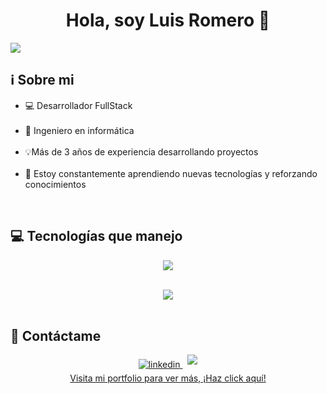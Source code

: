 <h1 align="center">Hola, soy Luis Romero 👋</h1>

<img src="https://github.com/user-attachments/assets/ea4004da-fdde-466e-be4b-080be144bd66">

<br>

<h2>ℹ️​ Sobre mi</h2>

<ul>
  <li>💻​ Desarrollador FullStack</li><br>
  <li>​📖​ Ingeniero en informática</li><br>
  <li>💡​Más de 3 años de experiencia desarrollando proyectos</li><br>
  <li>🌱 Estoy constantemente aprendiendo nuevas tecnologías y reforzando conocimientos</li>
</ul>

<br>

<h2>💻 Tecnologías que manejo</h2>

<p align="center">
  <a href="https://skillicons.dev">
    <img src="https://skillicons.dev/icons?i=git,github,netlify,html,css,js,ts,jquery,php,mysql,sqlite,firebase,mongodb,py,nodejs,express,react,angular,astro,npm,pnpm,tailwind,vscode,notion&perline=8" />
  </a>
</p>

<br>
<div align=center>
   <img  align="center"  src="https://github-readme-stats.anuraghazra1.vercel.app/api/top-langs/?username=Lmrs300&theme=tokyonight&hide_border=false&no-bg=true&no-frame=true&layout=compact"/>
</div>
 

<br>

<h2>🤝 Contáctame</h2>

<p align=center>

  <a href="https://www.linkedin.com/in/luis-manuel-romero-savasta-6927222a9" target="_blank">
    <img src="https://img.shields.io/badge/linkedin:  Luis Manuel Romero Savasta-%2300acee.svg?color=405DE6&style=for-the-badge&logo=linkedin&logoColor=white" alt=linkedin style="margin-bottom: 5px;"/>
  </a>
  &nbsp
  <a href="mailto:luismrs30@gmail.com" target="_blank">
    <img src="https://img.shields.io/badge/gmail:  luismrs30@gmail.com-%23EA4335.svg?style=for-the-badge&logo=gmail&logoColor=white" t=mail style="margin-bottom: 5px;" />
  </a>

<br>

  <a align="center" href="https://portfolio-luis-romero.netlify.app" target="_blank">
    Visita mi portfolio para ver más, ¡Haz click aquí!
  </a>
</p>
